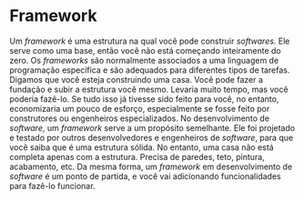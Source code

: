 # Framework 

Um _framework_ é uma estrutura na qual você pode construir _softwares_. Ele serve como uma base, então você não está começando inteiramente do zero. Os _frameworks_ são normalmente associados a uma linguagem de programação específica e são adequados para diferentes tipos de tarefas. Digamos que você esteja construindo uma casa. Você pode fazer a fundação e subir a estrutura você mesmo. Levaria muito tempo, mas você poderia fazê-lo. Se tudo isso já tivesse sido feito para você, no entanto, economizaria um pouco de esforço, especialmente se fosse feito por construtores ou engenheiros especializados. No desenvolvimento de _software_, um _framework_ serve a um propósito semelhante. Ele foi projetado e testado por outros desenvolvedores e engenheiros de _software_, para que você saiba que é uma estrutura sólida. No entanto, uma casa não está completa apenas com a estrutura. Precisa de paredes, teto, pintura, acabamento, etc. Da mesma forma, um _framework_ em desenvolvimento de _software_ é um ponto de partida, e você vai adicionando funcionalidades para fazê-lo funcionar.
